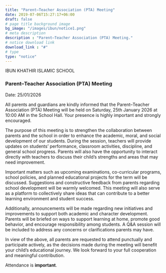 ```yaml
---
title: "Parent–Teacher Association (PTA) Meeting"
date: 2019-07-06T15:27:17+06:00
draft: false
# page title background image
bg_image: "/images/ibun/notice1.png"
# meta description
description : "Parent–Teacher Association (PTA) Meeting."
# notice download link
download_link : "#"
# type
type: "notice"
---
```



IBUN KHATHIR ISLAMIC SCHOOL
### Parent–Teacher Association (PTA) Meeting
Date: 25/01/2026

All parents and guardians are kindly informed that the Parent–Teacher Association (PTA) Meeting will be held on Saturday, 25th January 2026 at 10:00 AM in the School Hall. Your presence is highly important and strongly encouraged.

The purpose of this meeting is to strengthen the collaboration between parents and the school in order to enhance the academic, moral, and social development of our students. During the session, teachers will provide updates on students’ performance, classroom activities, discipline, and general school progress. Parents will also have the opportunity to interact directly with teachers to discuss their child’s strengths and areas that may need improvement.

Important matters such as upcoming examinations, co-curricular programs, school policies, and planned educational projects for the term will be discussed. Suggestions and constructive feedback from parents regarding school development will be warmly welcomed. This meeting will also serve as a platform to collectively share ideas that can contribute to a better learning environment and student success.

Additionally, announcements will be made regarding new initiatives and improvements to support both academic and character development. Parents will be briefed on ways to support learning at home, promote good behavior, and encourage responsibility among students. A Q&A session will be included to address any concerns or clarifications parents may have.

In view of the above, all parents are requested to attend punctually and participate actively, as the decisions made during the meeting will benefit your child’s educational journey. We look forward to your full cooperation and meaningful contribution.

Attendance is **important**.